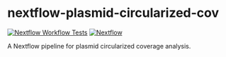 # nextflow-plasmid-circularized-cov



[![Nextflow Workflow Tests](https://github.com/YanyanLiuBio/nextflow-plasmid-circularized-cov/actions/workflows/ci.yml/badge.svg?branch=main)](https://github.com/YanyanLiuBio/nextflow-plasmid-circularized-cov/actions/workflows/ci.yml?query=branch%3Amain)
[![Nextflow](https://img.shields.io/badge/Nextflow%20DSL2-%E2%89%A523.04.0-blue.svg)](https://www.nextflow.io/)


A Nextflow pipeline for plasmid circularized coverage analysis.



